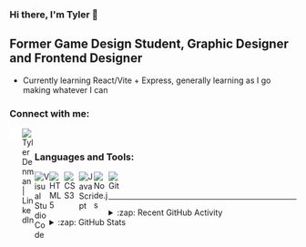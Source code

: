 ### Hi there, I'm Tyler 👋 

## Former Game Design Student, Graphic Designer and Frontend Designer

- Currently learning React/Vite + Express, generally learning as I go making whatever I can

### Connect with me:

[<img align="left" alt="Website" width="22px" src="./globe-solid.svg" />][Website]
[<img align="left" alt="Tyler Denman | LinkedIn" width="22px" src="https://cdn.simpleicons.org/linkedin/000000/ffffff" />][linkedin]

<br />

### Languages and Tools:

<img align="left" alt="Visual Studio Code" width="26px" src="https://cdn.simpleicons.org/visualstudiocode/000000/ffffff" />
<img align="left" alt="HTML5" width="26px" src="https://cdn.simpleicons.org/html5/000000/ffffff" />
<img align="left" alt="CSS3" width="26px" src="https://cdn.simpleicons.org/css3/000000/ffffff" />
<img align="left" alt="JavaScript" width="26px" src="https://cdn.simpleicons.org/javascript/000000/ffffff" />
<img align="left" alt="Node.js" width="26px" src="https://cdn.simpleicons.org/node.js/000000/ffffff" />
<img align="left" alt="Git" width="26px" src="https://cdn.simpleicons.org/git/000000/ffffff" />

<br />
<br />

---

<details>
  <summary>:zap: Recent GitHub Activity</summary>
  
<!--START_SECTION:activity-->
1. 🚀 Published release [v0.2](https://github.com/tylerguy/color-utils/releases/tag/v0.2) in [tylerguy/color-utils](https://github.com/tylerguy/color-utils)
2. 🚀 Published release [v0.2](https://github.com/tylerguy/color-utils/releases/tag/v0.2) in [tylerguy/color-utils](https://github.com/tylerguy/color-utils)
3. 🚀 Published release [v0.2](https://github.com/tylerguy/color-utils/releases/tag/v0.2) in [tylerguy/color-utils](https://github.com/tylerguy/color-utils)
4. 🚀 Published release [v1.2](https://github.com/tylerguy/color-utils/releases/tag/v1.2) in [tylerguy/color-utils](https://github.com/tylerguy/color-utils)
5. 🎉 Merged PR [#2](https://github.com/TerrashiftNET/MinecraftStats/pull/2) in [TerrashiftNET/MinecraftStats](https://github.com/TerrashiftNET/MinecraftStats)
<!--END_SECTION:activity-->

</details>

<details>
  <summary>:zap: GitHub Stats</summary>
  <p align="center"><img src="/github-metrics.svg" alt="Metrics" width="400"></p>
  
</details>

[Website]: https://tylerdev.space/
[linkedin]: https://linkedin.com/in/tyler-denman-23b412198/
